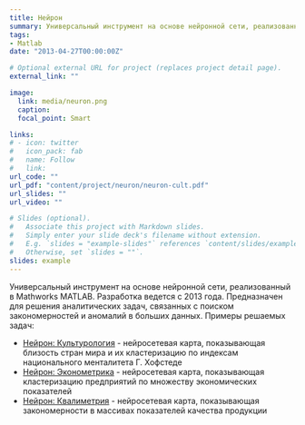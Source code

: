 ```yaml
---
title: Нейрон
summary: Универсальный инструмент на основе нейронной сети, реализованный в Mathworks MATLAB.
tags:
- Matlab
date: "2013-04-27T00:00:00Z"

# Optional external URL for project (replaces project detail page).
external_link: ""

image:
  link: media/neuron.png
  caption: 
  focal_point: Smart

links:
# - icon: twitter
#   icon_pack: fab
#   name: Follow
#   link: 
url_code: ""
url_pdf: "content/project/neuron/neuron-cult.pdf"
url_slides: ""
url_video: ""

# Slides (optional).
#   Associate this project with Markdown slides.
#   Simply enter your slide deck's filename without extension.
#   E.g. `slides = "example-slides"` references `content/slides/example-slides.md`.
#   Otherwise, set `slides = ""`.
slides: example
---
```



Универсальный инструмент на основе нейронной сети, реализованный в Mathworks MATLAB. Разработка ведется с 2013 года. Предназначен для решения аналитических задач, связанных с поиском закономерностей и аномалий в больших данных. Примеры решаемых задач:

- [Нейрон: Культурология](../../authors/admin/avatar.jpeg)  - нейросетевая карта, показывающая близость стран мира и их кластеризацию по индексам национального менталитета Г. Хофстеде
- [Нейрон: Эконометрика]() - нейросетевая карта, показывающая кластеризацию предприятий по множеству экономических показателей
- [Нейрон: Квалиметрия]() - нейросетевая карта, показывающая закономерности в массивах показателей качества продукции